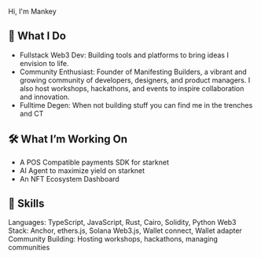Hi, I'm Mankey

## 🚀 What I Do

- Fullstack Web3 Dev: Building tools and platforms to bring ideas I envision to life.
- Community Enthusiast: Founder of Manifesting Builders, a vibrant and growing community of developers, designers, and product managers. I also host workshops, hackathons, and events to inspire collaboration and innovation.
- Fulltime Degen: When not building stuff you can find me in the trenches and CT

## 🛠️ What I’m Working On

- A POS Compatible payments SDK for starknet
- AI Agent to maximize yield on starknet
- An NFT Ecosystem Dashboard

## 🧰 Skills

Languages: TypeScript, JavaScript, Rust, Cairo, Solidity, Python
Web3 Stack: Anchor, ethers.js, Solana Web3.js, Wallet connect, Wallet adapter
Community Building: Hosting workshops, hackathons, managing communities











